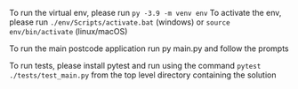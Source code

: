 To run the virtual env, please run 
```py -3.9 -m venv env```
To activate the env, please run 
```./env/Scripts/activate.bat``` (windows)
or
```source env/bin/activate``` (linux/macOS)

To run the main postcode application run py main.py and follow the prompts

To run tests, please install pytest and run using the command ```pytest ./tests/test_main.py``` from the top level directory containing the solution